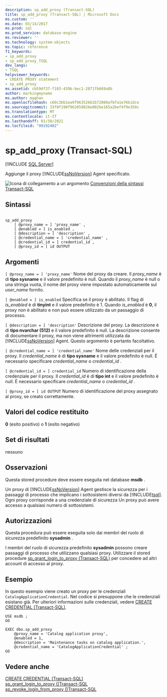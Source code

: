 ```yaml
---
description: sp_add_proxy (Transact-SQL)
title: sp_add_proxy (Transact-SQL) | Microsoft Docs
ms.custom: ''
ms.date: 03/14/2017
ms.prod: sql
ms.prod_service: database-engine
ms.reviewer: ''
ms.technology: system-objects
ms.topic: reference
f1_keywords:
- sp_add_proxy
- sp_add_proxy_TSQL
dev_langs:
- TSQL
helpviewer_keywords:
- CREATE PROXY statement
- sp_add_proxy
ms.assetid: cb59df37-f103-439b-bec1-2871fb669a8b
author: markingmyname
ms.author: maghan
ms.openlocfilehash: c60c3bb1ea9f96352662b72080afbfa1e76b1dce
ms.sourcegitcommit: 33f0f190f962059826e002be165a2bef4f9e350c
ms.translationtype: MT
ms.contentlocale: it-IT
ms.lasthandoff: 01/30/2021
ms.locfileid: "99192402"
---
```

# <a name="sp_add_proxy-transact-sql"></a>sp_add_proxy (Transact-SQL)
[!INCLUDE [SQL Server](../../includes/applies-to-version/sqlserver.md)]

  Aggiunge il proxy [!INCLUDE[ssNoVersion](../../includes/ssnoversion-md.md)] Agent specificato.  
  
 ![Icona di collegamento a un argomento](../../database-engine/configure-windows/media/topic-link.gif "Icona di collegamento a un argomento") [Convenzioni della sintassi Transact-SQL](../../t-sql/language-elements/transact-sql-syntax-conventions-transact-sql.md)  
  
## <a name="syntax"></a>Sintassi  
  
```  
  
sp_add_proxy  
    [ @proxy_name = ] 'proxy_name' ,  
    [ @enabled = ] is_enabled ,  
    [ @description = ] 'description' ,  
    [ @credential_name = ] 'credential_name' ,  
    [ @credential_id = ] credential_id ,  
    [ @proxy_id = ] id OUTPUT   
```  
  
## <a name="arguments"></a>Argomenti  
`[ @proxy_name = ] 'proxy_name'` Nome del proxy da creare. Il *proxy_name* è di **tipo sysname** e il valore predefinito è null. Quando il *proxy_name* è null o una stringa vuota, il nome del proxy viene impostato automaticamente sul *user_name* fornito.  
  
`[ @enabled = ] is_enabled` Specifica se il proxy è abilitato. Il flag di *is_enabled* è di **tinyint** e il valore predefinito è 1. Quando *is_enabled* è **0**, il proxy non è abilitato e non può essere utilizzato da un passaggio di processo.  
  
`[ @description = ] 'description'` Descrizione del proxy. La descrizione è di **tipo nvarchar (512)** e il valore predefinito è null. La descrizione consente di documentare il proxy, ma non viene altrimenti utilizzata da [!INCLUDE[ssNoVersion](../../includes/ssnoversion-md.md)] Agent. Questo argomento è pertanto facoltativo.  
  
`[ @credential_name = ] 'credential_name'` Nome delle credenziali per il proxy. Il *credential_name* è di **tipo sysname** e il valore predefinito è null. È necessario specificare *credential_name* o *credential_id* .  
  
`[ @credential_id = ] credential_id` Numero di identificazione della credenziale per il proxy. Il *credential_id* è di **tipo int** e il valore predefinito è null. È necessario specificare *credential_name* o *credential_id* .  
  
`[ @proxy_id = ] id OUTPUT` Numero di identificazione del proxy assegnato al proxy, se creato correttamente.  
  
## <a name="return-code-values"></a>Valori del codice restituito  
 **0** (esito positivo) o **1** (esito negativo)  
  
## <a name="result-sets"></a>Set di risultati  
 nessuno  
  
## <a name="remarks"></a>Osservazioni  
 Questa stored procedure deve essere eseguita nel database **msdb** .  
  
 Un proxy di [!INCLUDE[ssNoVersion](../../includes/ssnoversion-md.md)] Agent gestisce la sicurezza per i passaggi di processo che implicano i sottosistemi diversi da [!INCLUDE[tsql](../../includes/tsql-md.md)]. Ogni proxy corrisponde a una credenziale di sicurezza Un proxy può avere accesso a qualsiasi numero di sottosistemi.  
  
## <a name="permissions"></a>Autorizzazioni  
 Questa procedura può essere eseguita solo dai membri del ruolo di sicurezza predefinito **sysadmin** .  
  
 I membri del ruolo di sicurezza predefinito **sysadmin** possono creare passaggi di processo che utilizzano qualsiasi proxy. Utilizzare il stored procedure [sp_grant_login_to_proxy &#40;Transact-SQL&#41;](../../relational-databases/system-stored-procedures/sp-grant-login-to-proxy-transact-sql.md) per concedere ad altri account di accesso al proxy.  
  
## <a name="examples"></a>Esempio  
 In questo esempio viene creato un proxy per le credenziali `CatalogApplicationCredential`. Nel codice si presuppone che le credenziali esistano già. Per ulteriori informazioni sulle credenziali, vedere [CREATE CREDENTIAL &#40;Transact-SQL&#41;](../../t-sql/statements/create-credential-transact-sql.md).  
  
```  
USE msdb ;  
GO  
  
EXEC dbo.sp_add_proxy  
    @proxy_name = 'Catalog application proxy',  
    @enabled = 1,  
    @description = 'Maintenance tasks on catalog application.',  
    @credential_name = 'CatalogApplicationCredential' ;  
GO  
```  
  
## <a name="see-also"></a>Vedere anche  
 [CREATE CREDENTIAL &#40;Transact-SQL&#41;](../../t-sql/statements/create-credential-transact-sql.md)   
 [sp_grant_login_to_proxy &#40;&#41;Transact-SQL ](../../relational-databases/system-stored-procedures/sp-grant-login-to-proxy-transact-sql.md)   
 [sp_revoke_login_from_proxy &#40;&#41;Transact-SQL ](../../relational-databases/system-stored-procedures/sp-revoke-login-from-proxy-transact-sql.md)  
  
  
